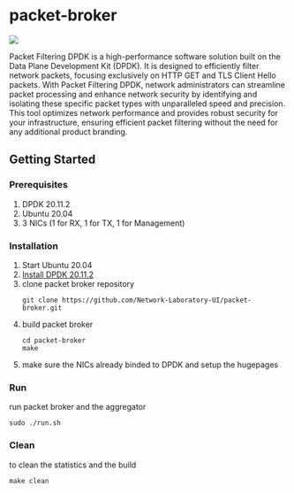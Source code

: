 # packet-broker

![](https://www.intel.co.id/content/dam/www/public/us/en/images/illustrations/dpdk-16x9.png.rendition.intel.web.864.486.png)

Packet Filtering DPDK is a high-performance software solution built on the Data Plane Development Kit (DPDK). It is designed to efficiently filter network packets, focusing exclusively on HTTP GET and TLS Client Hello packets. With Packet Filtering DPDK, network administrators can streamline packet processing and enhance network security by identifying and isolating these specific packet types with unparalleled speed and precision. This tool optimizes network performance and provides robust security for your infrastructure, ensuring efficient packet filtering without the need for any additional product branding.

## Getting Started

### Prerequisites
1. DPDK 20.11.2
2. Ubuntu 20.04
3. 3 NICs (1 for RX, 1 for TX, 1 for Management)

### Installation
1. Start Ubuntu 20.04
2. [Install DPDK 20.11.2](https://teenjb.notion.site/DPDK-Installation-d0366f258ee44bc192e378fb9a119615?pvs=4)
3. clone packet broker repository
    ```
    git clone https://github.com/Network-Laboratory-UI/packet-broker.git
    ```
4. build packet broker
    ```
    cd packet-broker
    make
    ```
5. make sure the NICs already binded to DPDK and setup the hugepages

### Run
run packet broker and the aggregator
```
sudo ./run.sh
```

### Clean
to clean the statistics and the build
```
make clean
```

